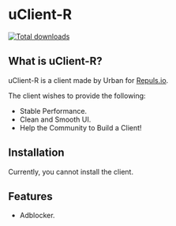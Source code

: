 # uClient-R
[![Total downloads](https://img.shields.io/github/downloads/VengeUrban/uClient-R/total)](https://github.com/VengeUrban/uClient-R/releases)

## What is uClient-R?
uClient-R is a client made by Urban for [Repuls.io](https://repuls.io). 

The client wishes to provide the following:
* Stable Performance.
* Clean and Smooth UI.
* Help the Community to Build a Client!

## Installation
Currently, you cannot install the client.

## Features
* Adblocker.
